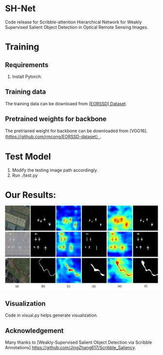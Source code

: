 # SH-Net
Code release for Scribble-attention Hierarchical Network for Weakly Supervised Salient Object Detection in Optical Remote Sensing Images.
# Training
## Requirements
1. Install Pytorch.
## Training data
The training data can be downloaed from [(EORSSD) Dataset](https://github.com/rmcong/EORSSD-dataset).

## Pretrained weights for backbone
The pretrianed weight for backbone can be downloaded from [VGG16].(https://github.com/rmcong/EORSSD-dataset）.
# Test Model
1) Modify the testing image path accordingly.
2) Run ./test.py
# Our Results:

![alt text](./Visual2.png)
## Visualization

Code in visual.py helps generate visualization.

## Acknowledgement

Many thanks to [Weakly-Supervised Salient Object Detection via Scribble Annotations]  https://github.com/JingZhang617/Scribble_Saliency.





